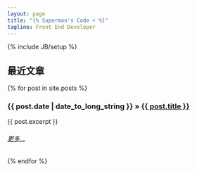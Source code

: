 ```yaml
---
layout: page
title: "{% Superman's Code + %}"
tagline: Front End Developer
---
```

{% include JB/setup %}

## 最近文章

<div>
  {% for post in site.posts %}
    <h3><span>{{ post.date | date_to_long_string }}</span> &raquo; <a href="{{ BASE_PATH }}{{ post.url }}">{{ post.title }}</a></h3>
    <div class="well">{{ post.excerpt }}</div>
    <h6><a href="{{ BASE_PATH }}{{ post.url }}" class="pull-right clear">更多...</a></h6>
  {% endfor %}
</div>



